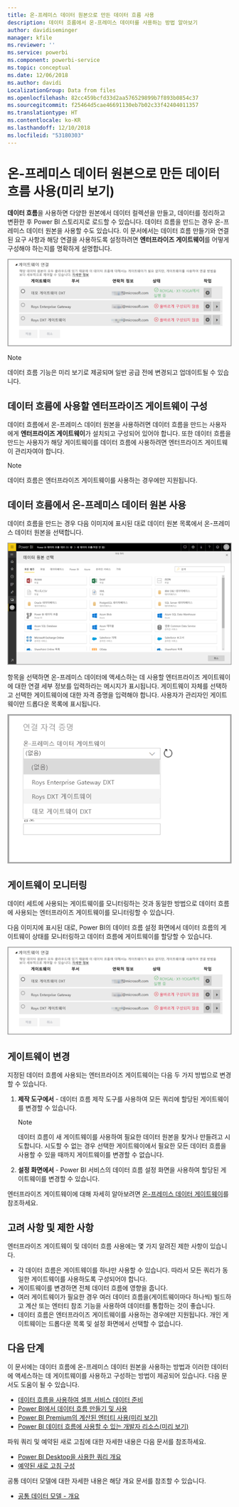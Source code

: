 ```yaml
---
title: 온-프레미스 데이터 원본으로 만든 데이터 흐름 사용
description: 데이터 흐름에서 온-프레미스 데이터를 사용하는 방법 알아보기
author: davidiseminger
manager: kfile
ms.reviewer: ''
ms.service: powerbi
ms.component: powerbi-service
ms.topic: conceptual
ms.date: 12/06/2018
ms.author: davidi
LocalizationGroup: Data from files
ms.openlocfilehash: 82cc459bcfd33d2aa576529899b7f893b0854c37
ms.sourcegitcommit: f25464d5cae46691130eb7b02c33f42404011357
ms.translationtype: HT
ms.contentlocale: ko-KR
ms.lasthandoff: 12/10/2018
ms.locfileid: "53180303"
---
```

# <a name="using-dataflows-with-on-premises-data-sources-preview"></a>온-프레미스 데이터 원본으로 만든 데이터 흐름 사용(미리 보기)

**데이터 흐름**을 사용하면 다양한 원본에서 데이터 컬렉션을 만들고, 데이터를 정리하고 변환한 후 Power BI 스토리지로 로드할 수 있습니다. 데이터 흐름을 만드는 경우 온-프레미스 데이터 원본을 사용할 수도 있습니다. 이 문서에서는 데이터 흐름 만들기와 연결된 요구 사항과 해당 연결을 사용하도록 설정하려면 **엔터프라이즈 게이트웨이**를 어떻게 구성해야 하는지를 명확하게 설명합니다.

![데이터 흐름 및 게이트웨이](media/service-dataflows-onpremises-gateways/onpremises-gateways_01.png)

> [!NOTE]
> 데이터 흐름 기능은 미리 보기로 제공되며 일반 공급 전에 변경되고 업데이트될 수 있습니다.
 
## <a name="configuring-an-enterprise-gateway-for-use-with-dataflows"></a>데이터 흐름에 사용할 엔터프라이즈 게이트웨이 구성

데이터 흐름에서 온-프레미스 데이터 원본을 사용하려면 데이터 흐름을 만드는 사용자에게 **엔터프라이즈 게이트웨이**가 설치되고 구성되어 있어야 합니다. 또한 데이터 흐름을 만드는 사용자가 해당 게이트웨이를 데이터 흐름에 사용하려면 엔터프라이즈 게이트웨이 관리자여야 합니다.

> [!NOTE]
> 데이터 흐름은 엔터프라이즈 게이트웨이를 사용하는 경우에만 지원됩니다.

## <a name="using-an-on-premises-data-source-in-a-dataflow"></a>데이터 흐름에서 온-프레미스 데이터 원본 사용

데이터 흐름을 만드는 경우 다음 이미지에 표시된 대로 데이터 원본 목록에서 온-프레미스 데이터 원본을 선택합니다.

![온-프레미스 데이터 원본 선택](media/service-dataflows-onpremises-gateways/onpremises-gateways_02a.png)

항목을 선택하면 온-프레미스 데이터에 액세스하는 데 사용할 엔터프라이즈 게이트웨이에 대한 연결 세부 정보를 입력하라는 메시지가 표시됩니다. 게이트웨이 자체를 선택하고 선택한 게이트웨이에 대한 자격 증명을 입력해야 합니다. 사용자가 관리자인 게이트웨이만 드롭다운 목록에 표시됩니다.

![연결 세부 정보 입력](media/service-dataflows-onpremises-gateways/onpremises-gateways_03.png)

## <a name="monitoring-your-gateway"></a>게이트웨이 모니터링

데이터 세트에 사용되는 게이트웨이를 모니터링하는 것과 동일한 방법으로 데이터 흐름에 사용되는 엔터프라이즈 게이트웨이를 모니터링할 수 있습니다.

다음 이미지에 표시된 대로, Power BI의 데이터 흐름 설정 화면에서 데이터 흐름의 게이트웨이 상태를 모니터링하고 데이터 흐름에 게이트웨이를 할당할 수 있습니다.

![게이트웨이 모니터링](media/service-dataflows-onpremises-gateways/onpremises-gateways_01.png)

## <a name="changing-a-gateway"></a>게이트웨이 변경

지정된 데이터 흐름에 사용되는 엔터프라이즈 게이트웨이는 다음 두 가지 방법으로 변경할 수 있습니다.

1. **제작 도구에서** - 데이터 흐름 제작 도구를 사용하여 모든 쿼리에 할당된 게이트웨이를 변경할 수 있습니다.

    > [!NOTE]
    > 데이터 흐름이 새 게이트웨이를 사용하여 필요한 데이터 원본을 찾거나 만들려고 시도합니다. 시도할 수 없는 경우 선택한 게이트웨이에서 필요한 모든 데이터 흐름을 사용할 수 있을 때까지 게이트웨이를 변경할 수 없습니다.

2. **설정 화면에서** - Power BI 서비스의 데이터 흐름 설정 화면을 사용하여 할당된 게이트웨이를 변경할 수 있습니다.

엔터프라이즈 게이트웨이에 대해 자세히 알아보려면 [온-프레미스 데이터 게이트웨이](service-gateway-onprem.md)를 참조하세요.

## <a name="considerations-and-limitations"></a>고려 사항 및 제한 사항

엔터프라이즈 게이트웨이 및 데이터 흐름 사용에는 몇 가지 알려진 제한 사항이 있습니다.

* 각 데이터 흐름은 게이트웨이를 하나만 사용할 수 있습니다. 따라서 모든 쿼리가 동일한 게이트웨이를 사용하도록 구성되어야 합니다.
* 게이트웨이를 변경하면 전체 데이터 흐름에 영향을 줍니다.
* 여러 게이트웨이가 필요한 경우 여러 데이터 흐름을(게이트웨이마다 하나씩) 빌드하고 계산 또는 엔터티 참조 기능을 사용하여 데이터를 통합하는 것이 좋습니다.
* 데이터 흐름은 엔터프라이즈 게이트웨이를 사용하는 경우에만 지원됩니다. 개인 게이트웨이는 드롭다운 목록 및 설정 화면에서 선택할 수 없습니다.


## <a name="next-steps"></a>다음 단계

이 문서에는 데이터 흐름에 온-프레미스 데이터 원본을 사용하는 방법과 이러한 데이터에 액세스하는 데 게이트웨이를 사용하고 구성하는 방법이 제공되어 있습니다. 다음 문서도 도움이 될 수 있습니다.

* [데이터 흐름을 사용하여 셀프 서비스 데이터 준비](service-dataflows-overview.md)
* [Power BI에서 데이터 흐름 만들기 및 사용](service-dataflows-create-use.md)
* [Power BI Premium의 계산된 엔터티 사용(미리 보기)](service-dataflows-computed-entities-premium.md)
* [Power BI 데이터 흐름에 사용할 수 있는 개발자 리소스(미리 보기)](service-dataflows-developer-resources.md)

파워 쿼리 및 예약된 새로 고침에 대한 자세한 내용은 다음 문서를 참조하세요.
* [Power BI Desktop을 사용한 쿼리 개요](desktop-query-overview.md)
* [예약된 새로 고침 구성](refresh-scheduled-refresh.md)

공통 데이터 모델에 대한 자세한 내용은 해당 개요 문서를 참조할 수 있습니다.
* [공통 데이터 모델 - 개요 ](https://docs.microsoft.com/powerapps/common-data-model/overview)

